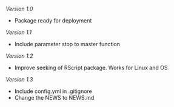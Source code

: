 *Version 1.0*

  - Package ready for deployment

*Version 1.1* 

  - Include parameter stop to master function

*Version 1.2*

  - Improve seeking of RScript package. Works for Linux and OS
  
*Version 1.3*

  - Include config.yml in .gitignore
  - Change the NEWS to NEWS.md
